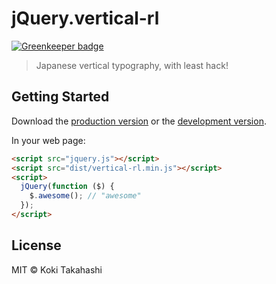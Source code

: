 # jQuery.vertical-rl

[![Greenkeeper badge](https://badges.greenkeeper.io/hakatashi/jquery.vertical-rl.svg)](https://greenkeeper.io/)

> Japanese vertical typography, with least hack!


## Getting Started

Download the [production version][min] or the [development version][max].

[min]: https://raw.githubusercontent.com/hakatashi/jquery-vertical-rl/master/dist/jquery.vertical-rl.min.js
[max]: https://raw.githubusercontent.com/hakatashi/jquery-vertical-rl/master/dist/jquery.vertical-rl.js

In your web page:

```html
<script src="jquery.js"></script>
<script src="dist/vertical-rl.min.js"></script>
<script>
  jQuery(function ($) {
    $.awesome(); // "awesome"
  });
</script>
```


## License

MIT © Koki Takahashi
